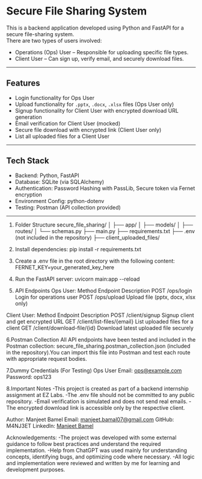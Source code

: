 # Secure File Sharing System

This is a backend application developed using Python and FastAPI for a secure file-sharing system.  
There are two types of users involved:
- Operations (Ops) User – Responsible for uploading specific file types.
- Client User – Can sign up, verify email, and securely download files.

---

## Features

- Login functionality for Ops User
- Upload functionality for `.pptx`, `.docx`, `.xlsx` files (Ops User only)
- Signup functionality for Client User with encrypted download URL generation
- Email verification for Client User (mocked)
- Secure file download with encrypted link (Client User only)
- List all uploaded files for a Client User

---

## Tech Stack

- Backend: Python, FastAPI
- Database: SQLite (via SQLAlchemy)
- Authentication: Password Hashing with PassLib, Secure token via Fernet encryption
- Environment Config: python-dotenv
- Testing: Postman (API collection provided)

---

1. Folder Structure
secure_file_sharing/
│
├── app/
│ ├── models/
│ ├── routes/
│ └── schemas.py
├── main.py
├── requirements.txt
├── .env (not included in the repository)
├── client_uploaded_files/

2. Install dependencies: pip install -r requirements.txt
3. Create a .env file in the root directory with the following content: FERNET_KEY=your_generated_key_here
4. Run the FastAPI server: uvicorn main:app --reload
5. API Endpoints 
Ops User:
Method	      Endpoint	          Description
POST	      /ops/login	          Login for operations user
POST	      /ops/upload	          Upload file (pptx, docx, xlsx only)

Client User:
Method	      Endpoint	                      Description
POST	        /client/signup	                Signup client and get encrypted URL
GET	          /client/list-files/{email}	    List uploaded files for a client
GET	          /client/download-file/{id}	    Download latest uploaded file securely

6.Postman Collection
All API endpoints have been tested and included in the Postman collection: secure_file_sharing.postman_collection.json (included in the repository).You can import this file into Postman and test each route with appropriate request bodies.

7.Dummy Credentials (For Testing)
Ops User
Email: ops@example.com
Password: ops123

8.Important Notes
-This project is created as part of a backend internship assignment at EZ Labs.
-The .env file should not be committed to any public repository.
-Email verification is simulated and does not send real emails.
-The encrypted download link is accessible only by the respective client.


Author:
Manjeet Bamel
Email: manjeet.bamal07@gmail.com
GitHub: M4NJ3ET
LinkedIn: [Manjeet Bamel](https://www.linkedin.com/in/manjeet-bamel-787695227/)

Acknowledgements:
-The project was developed with some external guidance to follow best practices and understand the required implementation.
-Help from ChatGPT was used mainly for understanding concepts, identifying bugs, and optimizing code where necessary.
-All logic and implementation were reviewed and written by me for learning and development purposes.
